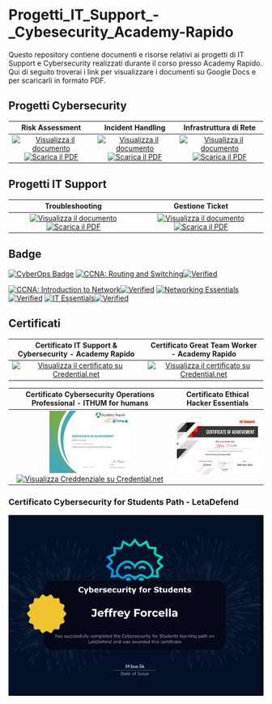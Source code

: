 # Progetti_IT_Support_-_Cybesecurity_Academy-Rapido

Questo repository contiene documenti e risorse relativi ai progetti di IT Support e Cybersecurity realizzati durante il corso presso Academy Rapido. Qui di seguito troverai i link per visualizzare i documenti su Google Docs e per scaricarli in formato PDF.

## Progetti Cybersecurity
| Risk Assessment | Incident Handling | Infrastruttura di Rete |
|:----------------:|:-----------------:|:----------------------:|
| [![Visualizza il documento](https://img.shields.io/badge/Visualizza%20il%20documento-blue?style=flat-square)](https://docs.google.com/document/d/1ORkj7T1Tc9shdNFpS_kKGH9CEf-nfQVJnNYZ8DYJHGo/edit?usp=sharing) [![Scarica il PDF](https://img.shields.io/badge/Scarica%20il%20PDF-red?style=flat-square)](https://docs.google.com/document/d/1ORkj7T1Tc9shdNFpS_kKGH9CEf-nfQVJnNYZ8DYJHGo/export?format=pdf) | [![Visualizza il documento](https://img.shields.io/badge/Visualizza%20il%20documento-blue?style=flat-square)](https://docs.google.com/document/d/1n7zi6aGeEuR35FbRuFjcMvj6jMgFy0-H/edit?usp=sharing&ouid=111279600520310887389&rtpof=true&sd=true) [![Scarica il PDF](https://img.shields.io/badge/Scarica%20il%20PDF-red?style=flat-square)](https://docs.google.com/document/d/1n7zi6aGeEuR35FbRuFjcMvj6jMgFy0-H/export?format=pdf) | [![Visualizza il documento](https://img.shields.io/badge/Visualizza%20il%20documento-blue?style=flat-square)](https://docs.google.com/document/d/1-HPeXYh-hAEBL4x16XBTrq3w74_pTL8P6YUz3nR9PKM/edit?usp=sharing) [![Scarica il PDF](https://img.shields.io/badge/Scarica%20il%20PDF-red?style=flat-square)](https://docs.google.com/document/d/1-HPeXYh-hAEBL4x16XBTrq3w74_pTL8P6YUz3nR9PKM/export?format=pdf) |

## Progetti IT Support
| Troubleshooting | Gestione Ticket |
|:----------------:|:----------------:|
| [![Visualizza il documento](https://img.shields.io/badge/Visualizza%20il%20documento-blue?style=flat-square)](https://docs.google.com/document/d/1PdZTtaSCpbisS4xU1MiRXijcHvnF-_0rXOmW8oxecDw/edit?usp=sharing) [![Scarica il PDF](https://img.shields.io/badge/Scarica%20il%20PDF-red?style=flat-square)](https://docs.google.com/document/d/1PdZTtaSCpbisS4xU1MiRXijcHvnF-_0rXOmW8oxecDw/export?format=pdf) | [![Visualizza il documento](https://img.shields.io/badge/Visualizza%20il%20documento-blue?style=flat-square)](https://docs.google.com/document/d/1fmMrwOYCtUdjCRd42Ro7bQpL3BvceuBqJUcm1ieCahI/edit?usp=sharing) [![Scarica il PDF](https://img.shields.io/badge/Scarica%20il%20PDF-red?style=flat-square)](https://docs.google.com/document/d/1fmMrwOYCtUdjCRd42Ro7bQpL3BvceuBqJUcm1ieCahI/export?format=pdf) |


## Badge

[![CyberOps Badge](https://img.shields.io/badge/Cisco%20CyberOps-Verified-brightgreen)](https://www.credly.com/badges/16595456-9973-4389-914d-5d7aa84f7ac2/linked_in_profile) [![CCNA: Routing and Switching](https://img.shields.io/badge/CCNA-Routing%20and%20Switching-blue-Verified-brightgreen)](https://www.credly.com/badges/0bf6bf48-0c5c-47f9-8ad1-0ebaae8963e1/public_url)[![Verified](https://img.shields.io/badge/Verified-brightgreen)](https://www.credly.com/badges/05d356da-6d13-40ad-bf86-0c22cef4c2c4/linked_in_profile)

[![CCNA: Introduction to Network](https://img.shields.io/badge/CCNA-Introduction%20to%20Network-lightblue)](https://www.credly.com/badges/05d356da-6d13-40ad-bf86-0c22cef4c2c4/linked_in_profile)[![Verified](https://img.shields.io/badge/Verified-brightgreen)](https://www.credly.com/badges/05d356da-6d13-40ad-bf86-0c22cef4c2c4/linked_in_profile) [![Networking Essentials](https://img.shields.io/badge/Networking-Essentials-orange)](https://www.credly.com/badges/ddd72cc7-c60e-49db-83c6-d2d798191505/linked_in_profile)[![Verified](https://img.shields.io/badge/Verified-brightgreen)](https://www.credly.com/badges/ddd72cc7-c60e-49db-83c6-d2d798191505/linked_in_profile) [![IT Essentials](https://img.shields.io/badge/IT-Essentials-red)](https://www.credly.com/badges/d0d36eb3-25b8-4b01-9d35-108e84376372/linked_in_profile)[![Verified](https://img.shields.io/badge/Verified-brightgreen)](https://www.credly.com/badges/d0d36eb3-25b8-4b01-9d35-108e84376372/linked_in_profile)

## Certificati

| Certificato IT Support & Cybersecurity - Academy Rapido | Certificato Great Team Worker - Academy Rapido |
|:--------------------------------------------------------:|:----------------------------------------------:|
| [![Visualizza il certificato su Credential.net](https://img.shields.io/badge/Visualizza%20il%20certificato-blue?style=flat-square)](https://www.credential.net/a622a31b-3d5a-48c5-8c5f-2f8c9333b36d) | [![Visualizza il certificato su Credential.net](https://img.shields.io/badge/Visualizza%20il%20certificato-blue?style=flat-square)](https://www.credential.net/5c3afbb5-5ce3-4af4-978a-fc1d3ceee9cf) |


| Certificato Cybersecurity Operations Professional - ITHUM for humans | Certificato Ethical Hacker Essentials |
|:---------------------------------------------------------------------:|:-----------------------------------:|
| [![Certificato Cybersecurity Operations Professional](https://github.com/Jeffrey2211/Progetti_IT_Support_-_Cybesecurity_Academy-Rapido/raw/main/Certificato_cybersecurity_operations_professional.png)](https://www.credential.net/0e76ca68-f5b1-4bb0-86e5-c306ea82a486)[![Visualizza Creddenziale su Credential.net](https://img.shields.io/badge/Visualizza%20il%20certificato-Blue?style=flat-square&logo=appveyor)](https://www.credential.net/0e76ca68-f5b1-4bb0-86e5-c306ea82a486) | [![Certificato Ethical Hacker Essentials](https://github.com/Jeffrey2211/Progetti_IT_Support_-_Cybesecurity_Academy-Rapido/raw/main/Ethical_hacker_essentials.png)](https://www.credential.net/2d8e0d7a-81bf-4a0d-9d97-6d7b1ef775d2) |


### Certificato Cybersecurity for Students Path - LetaDefend
![Certificato LetsDefend Cybersecurity for Students Path](https://github.com/Jeffrey2211/Progetti_IT_Support_-_Cybesecurity_Academy-Rapido/raw/main/Certificato_letsdefender_cybersecurity_for_students_path.PNG)
